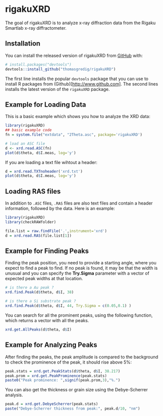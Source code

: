 # rigakuXRD

<!-- badges: start -->
<!-- badges: end -->

The goal of rigakuXRD is to analyze x-ray diffraction data from the Rigaku Smartlab x-ray diffractometer.

## Installation

You can install the released version of rigakuXRD from [GitHub](https://github.com/thomasgredig/rigakuXRD) with:

``` r
# install.packages("devtools")
devtools::install_github("thomasgredig/rigakuXRD")
```

The first line installs the popular `devtools` package that you can use to install R packages from (Github)[http://www.github.com]. The second lines installs the latest version of the `rigakuXRD` package.


## Example for Loading Data

This is a basic example which shows you how to analyze the XRD data:

```r
library(rigakuXRD)
## basic example code
fn = system.file("extdata", "2Theta.asc", package='rigakuXRD')

# load an ASC file
d <- xrd.read.ASC(fn)
plot(d$theta, d$I.meas, log='y')
```

If you are loading a text file wihtout a header:

```r
d = xrd.read.TXTnoheader('xrd.txt')
plot(d$theta, d$I.meas, log='y')
```

## Loading RAS files

In addition to `.ASC` files, `.RAS` files are also text files and contain a header information, followed by the data. Here is an example:

```r
library(rigakuXRD)
library(checkRAWfolder)

file.list = raw.findFile('.',instrument='xrd')
d = xrd.read.RAS(file.list[1])
```

## Example for Finding Peaks

Finding the peak position, you need to provide a starting angle, where you expect to find a peak to find. If no peak is found, it may be that the width is unusual and you can specify the **Try.Sigma** parameter with a vector of expected peak widths at that location.

```r
# is there a Au peak ?
xrd.find.Peak(d$theta, d$I, 38)

# is there a Si substrate peak ?
xrd.find.Peak(d$theta, d$I, 44, Try.Sigma = c(0.05,0.1) )
```

You can search for all the prominent peaks, using the following function, which returns a vector with all the peaks.

```r
xrd.get.AllPeaks(d$theta, d$I)
```


## Example for Analyzing Peaks

After finding the peaks, the peak amplitude is compared to the background to check the prominence of the peak, it should rise above 5%:

```r
peak.stats = xrd.get.PeakStats(d$theta, d$I, 38.217)
peak.prom = xrd.get.PeakProminence(peak.stats)
paste0("Peak prominence: ",signif(peak.prom,3),"%.")
```

You can also get the thickness or grain size using the Debye-Scherrer analysis.

```r
peak.d = xrd.get.DebyeScherrer(peak.stats)
paste("Debye-Scherrer thickness from peak:", peak.d/10, "nm")
```

